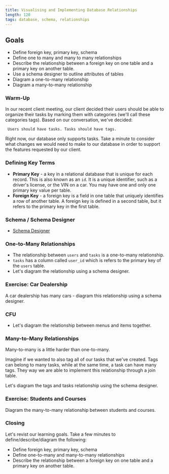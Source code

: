```yaml
---
title: Visualising and Implementing Database Relationships
length: 120
tags: database, schema, relationships
---
```


## Goals

* Define foreign key, primary key, schema
* Define one to many and many to many relationships
* Describe the relationship between a foreign key on one table and a primary key on another table.
* Use a schema designer to outline attributes of tables
* Diagram a one-to-many relationship
* Diagram a many-to-many relationship

### Warm-Up

In our recent client meeting, our client decided their users should be able to organize their tasks by marking them with categories (we'll call these categories tags). Based on our conversation, we've decided:

     Users should have tasks. Tasks should have tags.

Right now, our database only supports tasks. Take a minute to consider what changes we would need to make to our database in order to support the features requested by our client.

### Defining Key Terms

* **Primary Key** - a key in a relational database that is unique for each record. This is also known as an `id`. It is a unique identifier, such as a driver's license, or the VIN on a car. You may have one and only one primary key value per table.
* **Foreign Key** - a foreign key is a field in one table that uniquely identifies a row of another table. A foreign key is defined in a second table, but it refers to the primary key in the first table.

### Schema / Schema Designer

* [Schema Designer](http://ondras.zarovi.cz/sql/demo/)

### One-to-Many Relationships

* The relationship between `users` and `tasks` is a one-to-many relationship.
* `tasks` has a column called `user_id` which is refers to the primary key of the `users` table.
* Let's diagram the relationship using a schema designer.

### Exercise: Car Dealership

A car dealership has many cars - diagram this relationship using a schema designer.

### CFU

* Let's diagram the relationship between menus and items together.

### Many-to-Many Relationships

Many-to-many is a little harder than one-to-many.

Imagine if we wanted to also tag all of our tasks that we've created. Tags can belong to many tasks, while at the same time, a task can have many tags. They way we are able to implement this relationship through a join table.

Let's diagram the tags and tasks relationship using the schema designer.

### Exercise: Students and Courses

Diagram the many-to-many relationship between students and courses.

### Closing

Let's revist our learning goals. Take a few minutes to define/describe/diagram the following:

* Define foreign key, primary key, schema
* Define one-to-many and many-to-many relationships
* Describe the relationship between a foreign key on one table and a primary key on another table.
